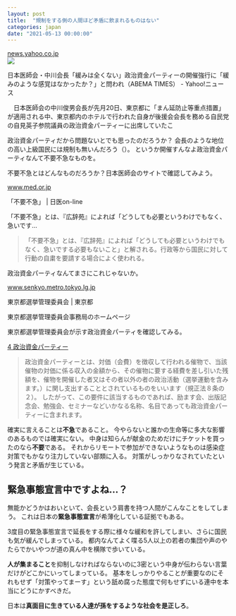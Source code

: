 ```yaml
--- 
layout: post
title:  "規制をする側の人間ほど矛盾に飲まれるものはない"
categories: japan
date: "2021-05-13 00:00:00"
---
```



<div class="card">
  <a href="https://news.yahoo.co.jp/articles/9b52f51ec757d43bfbee0ecae4366b1ab1d357fc"></a>
  <div class="card__header">
    <a href="https://news.yahoo.co.jp/articles/9b52f51ec757d43bfbee0ecae4366b1ab1d357fc">news.yahoo.co.jp</a>
  </div>
  <div class="card__image">
    <img src="https://amd-pctr.c.yimg.jp/r/iwiz-amd/20210512-00010020-abema-000-6-view.jpg">
  </div>
  <div class="card__title">
    <p>日本医師会・中川会長「緩みは全くない」政治資金パーティーの開催強行に「緩みのような感覚はなかったか？」と問われ（ABEMA TIMES） - Yahoo!ニュース</p>
  </div>
  <div class="card__description">
    <p>　日本医師会の中川俊男会長が先月20日、東京都に「まん延防止等重点措置」が適用される中、東京都内のホテルで行われた自身が後援会会長を務める自民党の自見英子参院議員の政治資金パーティーに出席していたこ</p>
  </div>
</div>


政治資金パーティだから問題ないとでも思ったのだろうか？
会長のような地位の高い上級国民には規制も無いんだろう（）。
というか開催すんなよ政治資金パーティなんて不要不急なものを。

不要不急とはどんなものだろうか？日本医師会のサイトで確認してみよう。


<div class="card">
  <a href="https://www.med.or.jp/nichiionline/article/009417.html"></a>
  <div class="card__header">
    <a href="https://www.med.or.jp/nichiionline/article/009417.html">www.med.or.jp</a>
  </div>
  <div class="card__image">
    <img src="">
  </div>
  <div class="card__title">
    <p>「不要不急」 | 日医on-line</p>
  </div>
  <div class="card__description">
    <p>「不要不急」とは、『広辞苑』によれば「どうしても必要というわけでもなく、急いです…</p>
  </div>
</div>


> 「不要不急」とは、『広辞苑』によれば「どうしても必要というわけでもなく、急いでする必要もないこと」と解される。行政等から国民に対して行動の自粛を要請する場合によく使われる。

政治資金パーティなんてまさにこれじゃないか。


<div class="card">
  <a href="https://www.senkyo.metro.tokyo.lg.jp/"></a>
  <div class="card__header">
    <a href="https://www.senkyo.metro.tokyo.lg.jp/">www.senkyo.metro.tokyo.lg.jp</a>
  </div>
  <div class="card__image">
    <img src="">
  </div>
  <div class="card__title">
    <p>東京都選挙管理委員会 | 東京都</p>
  </div>
  <div class="card__description">
    <p>東京都選挙管理委員会事務局のホームページ</p>
  </div>
</div>


東京都選挙管理委員会が示す政治資金パーティを確認してみる。

[4 政治資金パーティー](https://www.senkyo.metro.tokyo.lg.jp/uploads/02tebiki_p61-p65.pdf)

> 政治資金パーティーとは、対価（会費）を徴収して行われる催物で、当該催物の対価に係る収入の金額から、その催物に要する経費を差し引いた残額を、催物を開催した者又はその者以外の者の政治活動（選挙運動を含みます。）に関し支出することとされているものをいいます（規正法８条の２）。 
> したがって、この要件に該当するものであれば、励ます会、出版記念会、勉強会、セミナーなどいかなる名称、名目であっても政治資金パーティーに含まれます。

確実に言えることは**不急**であること。
今やらないと誰かの生命等に多大な影響のあるものでは確実にない。
中身は知らんが献金のためだけにチケットを買ったのなら**不要**である。
それからリモートで参加ができないようなものは感染症対策でもかなり注力していない部類に入る。
対策がしっかりなされていたという発言と矛盾が生じている。

## 緊急事態宣言中ですよね...？

無能かどうかはおいといて、会長という肩書を持つ人間がこんなことをしてしまう。
これは日本の**緊急事態宣言**が希薄化している証拠でもある。

3度目の緊急事態宣言で延長をする際に様々な緩和を許してしまい、さらに国民も気が緩んでしまっている。
都内なんてよく喋る5人以上の若者の集団や声のやたらでかいやつが道の真ん中を横隊で歩いている。

**人が集まること**を抑制しなければならないのに3密という中身が伝わらない言葉だけがどこかにいってしまっている。
基本をしっかりやることが重要なのにそれもせず「対策やってまーす」という舐め腐った態度で何もせずにいる連中を本当にどうにかすべきだ。

日本は**真面目に生きている人達が孫をするような社会を是正しろ**。
